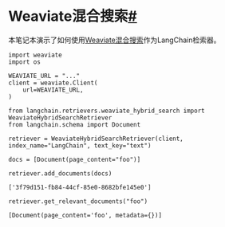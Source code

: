 

Weaviate混合搜索[#](#weaviate-hybrid-search "Permalink to this headline")
=====================================================================

本笔记本演示了如何使用[Weaviate混合搜索](https://weaviate.io/blog/hybrid-search-explained)作为LangChain检索器。

```
import weaviate
import os

WEAVIATE_URL = "..."
client = weaviate.Client(
    url=WEAVIATE_URL,
)

```

```
from langchain.retrievers.weaviate_hybrid_search import WeaviateHybridSearchRetriever
from langchain.schema import Document

```

```
retriever = WeaviateHybridSearchRetriever(client, index_name="LangChain", text_key="text")

```

```
docs = [Document(page_content="foo")]

```

```
retriever.add_documents(docs)

```

```
['3f79d151-fb84-44cf-85e0-8682bfe145e0']

```

```
retriever.get_relevant_documents("foo")

```

```
[Document(page_content='foo', metadata={})]

```

